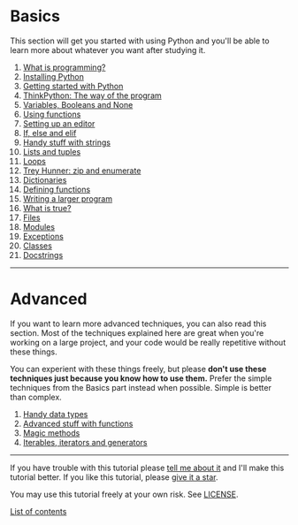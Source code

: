 

# Basics

This section will get you started with using Python and you'll be able
to learn more about whatever you want after studying it.

1. [What is programming?](/basics/what-is-programming )
2. [Installing Python](/basics/installing-python )
3. [Getting started with Python](/basics/getting-started )
4. [ThinkPython: The way of the program](/basics/the-way-of-the-program )
5. [Variables, Booleans and None](/basics/variables )
6. [Using functions](/basics/using-functions )
7. [Setting up an editor](/basics/editor-setup )
8. [If, else and elif](/basics/if )
9. [Handy stuff with strings](/basics/handy-stuff-strings )
10. [Lists and tuples](/basics/lists-and-tuples )
11. [Loops](/loops )
12. [Trey Hunner: zip and enumerate](/basics/trey-hunner-zip-and-enumerate )
13. [Dictionaries](/basics/dicts )
14. [Defining functions](/basics/defining-functions )
15. [Writing a larger program](/basics/larger-program )
16. [What is true?](/basics/what-is-true )
17. [Files](/basics/files )
18. [Modules](/basics/modules )
19. [Exceptions](/basics/exceptions )
20. [Classes](/basics/classes )
21. [Docstrings](/basics/docstrings )

***

# Advanced

If you want to learn more advanced techniques, you can also read this
section. Most of the techniques explained here are great when you're
working on a large project, and your code would be really repetitive
without these things.

You can experient with these things freely, but please **don't use these
techniques just because you know how to use them.** Prefer the simple
techniques from the Basics part instead when possible. Simple is better
than complex.

1. [Handy data types](/advanced/datatypes)
2. [Advanced stuff with functions](/advanced/functions)
3. [Magic methods](/advanced/magicmethods)
4. [Iterables, iterators and generators](/advanced/iters)

***

If you have trouble with this tutorial please [tell me about
it](#) and I'll make this tutorial better. If you
like this tutorial, please [give it a
star](https://github.com/Git-Ankitraj/Python-tutorial).

You may use this tutorial freely at your own risk. See
[LICENSE](/LICENSE).

[List of contents](#basics)

